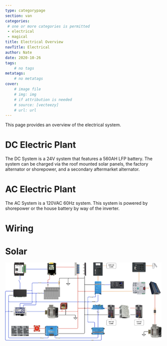 ```yaml
---
type: categorypage
section: van
categories: 
 # one or more categories is permitted
 - electrical
 - magical
title: Electrical Overview
navTitle: Electrical
author: Nate
date: 2020-10-26
tags:
	# no tags
metatags:
	# no metatags
cover: 
	# image file
	# img: img
	# if attribution is needed
	# source: [vecteezy]
	# url: url
---
```


This page provides an overview of the electrical system.

# DC Electric Plant
The DC System is a 24V system that features a 560AH LFP battery.  The system can be charged via the roof mounted solar panels, the factory alternator or shorepower, and a secondary aftermarket alternator.

# AC Electric Plant
The AC System is a 120VAC 60Hz system.  This system is powered by shorepower or the house battery by way of the inverter.

# Wiring
# Solar


![Electrical Schematic](schematic.jpg)



